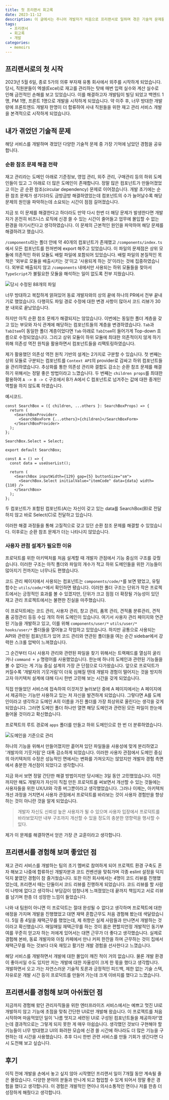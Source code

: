 ```yaml
---
title: 첫 프리랜서 회고록
date: 2023-11-12
description: 이 글에서는 주니어 개발자가 처음으로 프리랜서로 일하며 겪은 기술적 문제들을 공유합니다.
tags:
  - 프리랜서
  - 회고록
  - 개발
categories:
  - memoirs
---
```


## 프리랜서로의 첫 시작

2023년 5월 6일, 종로 5가의 의류 부자재 유통 회사에서 외주를 시작하게 되었습니다. 당시, 직원분들이 엑셀(Excel)로 재고를 관리하는 탓에 매번 입력 실수와 계산 실수로 인해 금전적인 손해를 보고 있었습니다. 이를 해결하고자 개발팀이 빌딩 되었고 백엔드 1명, PM 1명, 프론트 1명으로 개발을 시작하게 되었습니다. 약 이주 후, 너무 방대한 개발량에 프론트엔드 개발자 한명이 더 합류하여 사내 직원들을 위한 재고 관리 서비스 개발을 본격적으로 시작하게 되었습니다.

## 내가 겪었던 기술적 문제

해당 서비스를 개발하며 겪었던 다양한 기술적 문제 중 가장 기억에 남았던 경험을 공유합니다.

### 순환 참조 문제 해결 전략

재고 관리라는 도메인 아래로 기준정보, 영업 관리, 외주 관리, 구매관리 등의 하위 도메인들이 있고 그 아래로 더 많은 도메인이 존재합니다. 정말 많은 컴포넌트가 만들어졌었고 이는 곧 순환 참조(circular dependency) 문제로 이어졌습니다. 개발 초기에는 순환 참조 문제가 생기더라도 금방금방 해결하였었는데 컴포넌트의 수가 늘어날수록 해당 문제의 원인을 파악하는데 소요되는 시간이 점점 길어졌습니다.

지금 또 이 문제를 해결한다고 하더라도 만약 다시 한번 더 해당 문제가 발생한다면 개발자가 온전히 비즈니스 로직에 신경 쓸 수 있는 시간이 줄어들고 업무에 몰입할 수 없는 환경을 야기시킨다고 생각하였습니다. 이 문제의 근본적인 원인을 파악하여 해당 문제를 해결하려고 했습니다.

`/components`라는 폴더 안에 약 40개의 컴포넌트가 존재했고 `/components/index.ts`에서 모든 컴포넌트를 한꺼번에 export 해주고 있었습니다. 이 파일의 문제점은 상위 모듈에 의존적인 하위 모듈도 배럴 파일에 포함되어 있었습니다. 배럴 파일의 본질적인 목적은 '외부로 모듈을 배출시키는 것'이고 '사용되게 하는 것'이라는 것에 집중하였습니다. 외부로 배출되지 않고 `/components` 내에서만 사용되는 하위 모듈들을 찾아서 `TypeScript`가 불필요한 모듈을 해석하는 일이 없도록 전부 지웠습니다.

![당시 수정된 88개의 파일](remove_indexts.png)

너무 방대하고 복잡하게 얽혀있어 동료 개발자와의 상의 끝에 하나의 PR에서 전부 끝내기로 했었습니다. 다행히도 파일 경로 수정에 대한 변경 사항이 많아서 코드 리뷰가 30분 내외로 끝났었습니다.

하지만 아직 순환 참조 문제가 해결되지는 않았습니다. 이번에는 동일한 폴더 계층을 갖고 있는 부모와 자식 관계에 해당하는 컴포넌트들의 계층을 변경하였습니다. `Tab`과 `TabItem`이 동일한 폴더 계층이었다면 `Tab` 아래로 `TabItem`이 들어가게 Top-down 흐름으로 수정되었습니다. 그리고 상위 모듈이 하위 모듈에 최대한 의존적이지 않게 하기 위해 의존성 역전 원칙을 활용하면서 컴포넌트들을 리팩토링하였습니다.

제가 활용했던 의존성 역전 원칙 기반의 설계는 2가지로 구분할 수 있습니다. 첫 번째는 상위 모듈로 구분되는 컴포넌트를 `Context API`의 provider로 감싸고 하위 컴포넌트들을 관리하였습니다. 추상화를 통한 의존성 관리와 결합도 감소는 순환 참조 문제를 해결하기 위해서는 정말 좋은 방법이라고 느꼈습니다. 두 번째는 `children props`를 최대한 활용하여 `A -> B -> C` 구조에서 B가 A에서 C 컴포넌트로 넘겨주는 값에 대한 중개인 역할을 하지 않도록 하였습니다.

예시코드.

```tsx
const SearchBox = ({ children, ...others }: SearchBoxProps) => {
  return (
    <SearchBoxProvider>
      <SearchBoxForm {...others}>{children}</SearchBoxForm>
    </SearchBoxProvider>
  );
};

SearchBox.Select = Select;

export default SearchBox;
```

```tsx
const A = () => {
  const data = useUserList();

  return (
    <SearchBox inputWidth={129} gap={5} buttonSize="sm">
      <SearchBox.Select initialValue="itemCode" data={data} width={110} />
    </SearchBox>
  );
};
```

두 컴포넌트가 포함된 컴포넌트(A)는 자신이 갖고 있는 data를 SearchBox(B)로 전달하지 않고 바로 Select(C)로 전달하고 있습니다.

이러한 해결 과정들을 통해 고질적으로 갖고 있던 순환 참조 문제를 해결할 수 있었습니다. 이후로는 순환 참조 문제가 더는 나타나지 않았습니다.

### 사용자 관점 설계가 필요한 이유

프로덕트를 위한 아키텍처를 처음 설계할 때 개발자 관점에서 기능 중심의 구조를 갖췄습니다. 이러한 구조는 아직 폴더와 파일의 개수가 적고 하위 도메인들을 위한 기능들이 많아지기 전까지는 너무나도 편했습니다.

코드 관리 페이지에서 사용되는 컴포넌트는 `components/code/*`를 보면 됐었고, 유틸 함수는 `utils/code/*`에서 확인하면 됐습니다. 이러한 폴더 구조는 단위가 작은 프로젝트에서는 긍정적인 효과를 볼 수 있겠지만, 단위가 크고 점점 더 확장될 가능성이 있던 재고 관리 프로젝트에서는 불편한 진실을 마주했습니다.

이 프로덕트에는 코드 관리, 사용자 관리, 창고 관리, 품목 관리, 견적품 분류관리, 견적품 공정관리 등등 수십 개의 하위 도메인이 있습니다. 여기서 사용자 관리 페이지와 연관된 기능을 개발하고 있고, 이를 위해 `components/user/*` `utils/user/*` `hooks/user/*` 폴더들을 열어놓고 작업하고 있었습니다. 하지만 공통으로 사용되는 API와 관련된 컴포넌트가 있어 코드 관리와 연관된 폴더들을 여는 순간 sidebar에서 강력한 스크롤 압박이 느껴졌습니다.

그 순간부터 다시 사용자 관리와 관련된 파일을 찾기 위해서는 트랙패드를 열심히 굴리거나 `command + p` 명령어를 사용했었습니다. 한눈에 하나의 도메인과 관련된 기능들을 볼 수 없다는 게 기능 중심 설계의 가장 큰 단점으로 다가왔습니다. 앞으로 프로덕트가 커질수록 '개발자의 기웃거림'이 더욱 심해질 텐데 개발자 경험이 떨어지는 것을 방지하고자 아키텍처 설계에 대해 다시 한번 고민해 보는 시간을 갖게 되었습니다.

직접 만들었던 서비스에 접속하여 이것저것 눌러보던 중에 A 페이지에서는 A 페이지에서 제공하는 기능만 사용하고 있는 저 자신을 발견하게 되었습니다. 그렇다면 A를 도메인이라고 생각하고 도메인 A의 이름을 가진 폴더를 가장 최상위로 올린다는 생각을 갖게 되었습니다. 그러면 도메인 폴더 하나만 열면 해당 도메인과 관련된 모든 파일이 한눈에 들어올 것이라고 확신했습니다.

프로젝트의 루트 경로에 `apps` 폴더를 만들고 하위 도메인으로 한 번 더 분류하였습니다.

![도메인을 기준으로 관리](domain_folder.png)

하나의 기능을 위해서 만들어졌지만 흩어져 있던 파일들을 사용성에 맞게 분리하였고 '개발자의 기웃거림'은 대폭 감소하게 되었습니다. 이러한 사용자 관점에서 도메인 중심의 아키텍처의 수정은 성능적인 면에서는 변화를 가져오지는 않았지만 개발자 경험 측면에서 충분한 개선점이 되었다고 생각합니다.

지금 와서 보면 정말 간단한 해결 방법이지만 당시에는 3일 동안 고민했었습니다. 이전까지만 해도 개발자가 자신이 직접 만든 프로덕트를 써보면서 개선할 수 있는 것들에는 사용자들을 위한 UX/UI와 각종 버그뿐이라고 생각했었습니다. 그러나 이제는, 아키텍처 개선 과정을 거치면서 사용자 관점에서 프로덕트를 바라보는 것이 사용자 경험만을 향상하는 것이 아니란 것을 알게 되었습니다.

> 개발자 자신도 신뢰성 높은 사용자가 될 수 있으며 사용자 입장에서 프로덕트를 바라보았지만 내부 구조까지 개선할 수 있을 정도의 충분한 영향력을 행사할 수 있다.

제가 이 문제를 해결하면서 얻은 가장 큰 교훈이라고 생각합니다.

## 프리랜서를 경험해 보며 좋았던 점

재고 관리 서비스를 개발하는 팀의 초기 멤버로 참여하게 되어 프로젝트 환경 구축도 혼자 해보고 나중에 합류하신 개발자분과 코드 컨벤션을 맞춰가며 각종 eslint 설정을 덕지덕지 붙였던 경험이 참 즐거웠습니다. 또한 이전 회사에서는 4명이 코드 리뷰를 진행했었는데, 프리랜서 때는 단둘이서 코드 리뷰를 진행하게 되었습니다. 코드 리뷰를 할 사람이 나밖에 없다고 생각하니 부담감이 엄청나게 느껴졌었는데 끝까지 책임지고 서로 리뷰를 남기며 한층 더 성장한 느낌이 들었습니다.

나와 내 팀원이 아니면 이 프로덕트는 절대 완성될 수 없다고 생각하며 프로젝트에 대한 애정을 가지며 개발을 진행했었고 대면 재택 혼합근무도 처음 경험해 봤는데 색달랐습니다. 5일 중 4일을 재택근무를 했었는데, 제 취향은 실제 사람들과 만나면서 개발하는 것이라고 확신했습니다. 매일매일 재택근무를 하는 것이 몸은 편할지언정 개발적인 동기부여를 꾸준히 얻고자 하는 저에게 있어서는 대면 근무가 더 좋다고 생각했습니다. 실제로 경험해 본바, 동료 개발자와 아침 카페에서 만나 커피 한잔을 하며 근무하는 것이 집에서 재택근무를 하는 것보다 더욱 재밌고 활기찬 개발 경험을 선사한다고 느꼈습니다.

해당 서비스를 개발하면서 개발에 대한 몰입이 깨진 적이 거의 없습니다. 물론 개발 환경이 좋아서일 수도 있지만 저는 개발에 대한 자율성이 크게 한 몫을 했다고 생각합니다. 개발하면서 오고 가는 자연스러운 기술적 토론과 긍정적인 피드백, 제한 없는 기술 스택, 자유로운 개발 시간 등이 프로덕트를 만들어 가는데 크게 이바지를 했다고 느꼈습니다.

## 프리랜서를 경험해 보며 아쉬웠던 점

지금까지 경험해 왔던 관리자직들을 위한 엔터프라이즈 서비스에서는 예쁘고 멋진 UI로 개발하지 않고 기능에 초점을 맞춰 간단한 UI로만 개발해 왔습니다. 이 프로젝트를 처음 시작하며 마음먹었던 일이 '나름 멋지고 세련된 UI로 구성된 컴포넌트들을 제공하자!'였는데 결과적으로는 그렇게 되지 못한 게 매우 아쉽습니다. 생각했던 것보다 구현해야 할 기능들이 너무 방대했고 UI의 화려한 모습에 신경 쓸 시간에 하나라도 더 많은 기능을 구현하는 데 시간을 사용했습니다. 추후 다시 한번 관련 서비스를 만들 기회가 생긴다면 다시 도전해 보고 싶습니다.

## 후기

이직 전에 개발을 손에서 놓고 싶지 않아 시작했던 프리랜서 일이 7개월 동안 계속될 줄은 몰랐습니다. 다양한 분야의 분들과 만나게 되고 협업할 수 있게 되어서 정말 좋은 경험을 했다고 생각합니다. 이 경험은 개발적인 면이나 의사소통적인 면이나 저를 한층 더 성장하게 해줬다고 생각합니다.
